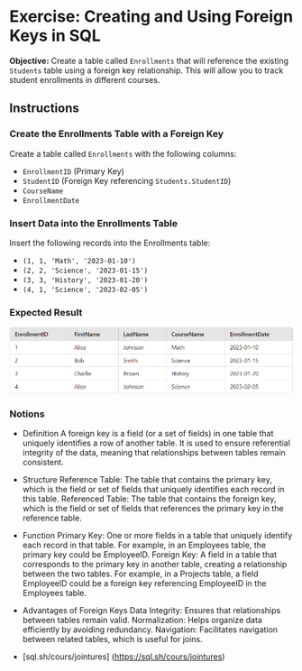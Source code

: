 # Exercise: Creating and Using Foreign Keys in SQL

**Objective:** Create a table called `Enrollments` that will reference the existing `Students` table using a foreign key relationship. This will allow you to track student enrollments in different courses.

## Instructions

### Create the Enrollments Table with a Foreign Key

Create a table called `Enrollments` with the following columns:
- `EnrollmentID` (Primary Key)
- `StudentID` (Foreign Key referencing `Students.StudentID`)
- `CourseName`
- `EnrollmentDate`

### Insert Data into the Enrollments Table
Insert the following records into the Enrollments table:

- `(1, 1, 'Math', '2023-01-10')`
- `(2, 2, 'Science', '2023-01-15')`
- `(3, 3, 'History', '2023-01-20')`
- `(4, 1, 'Science', '2023-02-05')`

### Expected Result

![alt text](image.png)

### Notions
- Definition
A foreign key is a field (or a set of fields) in one table that uniquely identifies a row of another table. It is used to ensure referential integrity of the data, meaning that relationships between tables remain consistent.

- Structure
Reference Table: The table that contains the primary key, which is the field or set of fields that uniquely identifies each record in this table.
Referenced Table: The table that contains the foreign key, which is the field or set of fields that references the primary key in the reference table.

- Function
Primary Key: One or more fields in a table that uniquely identify each record in that table. For example, in an Employees table, the primary key could be EmployeeID.
Foreign Key: A field in a table that corresponds to the primary key in another table, creating a relationship between the two tables. For example, in a Projects table, a field EmployeeID could be a foreign key referencing EmployeeID in the Employees table.

- Advantages of Foreign Keys
Data Integrity: Ensures that relationships between tables remain valid.
Normalization: Helps organize data efficiently by avoiding redundancy.
Navigation: Facilitates navigation between related tables, which is useful for joins.

 - [sql.sh/cours/jointures] (https://sql.sh/cours/jointures)